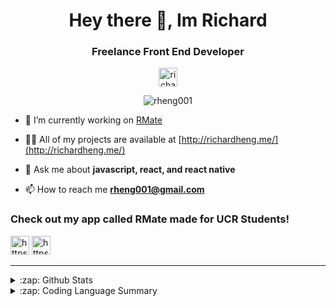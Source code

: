 <h1 align="center">Hey there 👋, Im Richard</h1>
<h3 align="center">Freelance Front End Developer</h3>

<p align="center">
<a href="https://linkedin.com/in/richard-heng" target="blank"><img align="center" src="https://cdn.jsdelivr.net/npm/simple-icons@3.0.1/icons/linkedin.svg" alt="richard-heng" height="30" width="30" /></a>
</p>

<p align="center"> <img src="https://komarev.com/ghpvc/?username=rheng001" alt="rheng001" /> </p>

- 🔭 I’m currently working on [RMate](https://www.mycampusmate.com/)

- 👨‍💻 All of my projects are available at [http://richardheng.me/](http://richardheng.me/)

- 💬 Ask me about **javascript, react, and react native**

- 📫 How to reach me **rheng001@gmail.com**


### Check out my app called RMate made for UCR Students!

<a href="https://play.google.com/store/apps/details?id=com.mycampusmate.rmate&hl=en_US" target="blank"><img src="https://www.logo.wine/a/logo/Google_Play/Google_Play-Icon-Logo.wine.svg" alt="https://play.google.com/store/apps/details?id=com.mycampusmate.rmate&hl=en_US" height="30" width="30" /></a>
<a href="https://apps.apple.com/us/app/rmate/id1418361482" target="blank"><img src="https://cdn.worldvectorlogo.com/logos/app-store-1.svg" alt="https://apps.apple.com/us/app/rmate/id1418361482" height="30" width="30" /></a>

---

<details>
  <summary>:zap: Github Stats</summary>
  <img alt="rheng001's Github Stats" src="https://github-readme-stats.vercel.app/api?username=rheng001&show_icons=true&hide_border=true" />
</details>

<details>
  <summary>:zap: Coding Language Summary</summary>
  <img align="left" alt="rheng001's Language Stats" src="https://github-readme-stats.vercel.app/api/top-langs/?username=rheng001&layout=compact&hide=html" />
</details>





